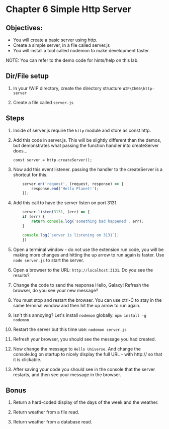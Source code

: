 # Chapter 6 Simple Http Server
## Objectives:
* You will create a basic server using http.
* Create a simple server, in a file called server.js
* You will install a tool called nodemon to make development faster

NOTE: You can refer to the demo code for hints/help on this lab. 

## Dir/File setup

1. In your \WIP directory, create the directory structure `WIP\Ch06\http-server`

1. Create a file called `server.js`

## Steps

1. Inside of server.js require the `http` module and store as const http.

1. Add this code in server.js. This will be slightly different than the demos, but demonstrates what passing the function handler into createServer does...

    `const server = http.createServer();`

1. Now add this event listener. passing the handler to the createServer is a shortcut for this.

    ```javascript
        server.on('request', (request, response) => {
            response.end('Hello Planet!');
        });
    ```

1. Add this call to have the server listen on port 3131. 
 
    ```javascript  
        server.listen(3131, (err) => {  
        if (err) {
            return console.log('something bad happened', err);
        }

        console.log(`server is listening on 3131`);
        })
    ```

1. Open a terminal window - do not use the extension run code, you will be making more changes and hitting the up arrow to run again is faster. Use `node server.js` to start the server.

1. Open a browser to the URL: `http://localhost:3131`. Do you see the results?

1. Change the code to send the response Hello, Galaxy!  Refresh the browser, do you see your new message?

1. You must stop and restart the browser. You can use ctrl-C to stay in the same terminal window and then hit the up arrow to run again. 

1. Isn't this annoying?  Let's install `nodemon` globally.
    `npm install -g nodemon`

1. Restart the server but this time use:
    `nodemon server.js`

1. Refresh your browser, you should see the message you had created.

1. Now change the message to `Hello Universe`.  And change the console.log on startup to nicely display the full URL - with http:// so that it is clickable. 

1. After saving your code you should see in the console that the server restarts, and then see your message in the browser.

## Bonus

1. Return a hard-coded display of the days of the week and the weather.

1. Return weather from a file read.

1. Return weather from a database read.

